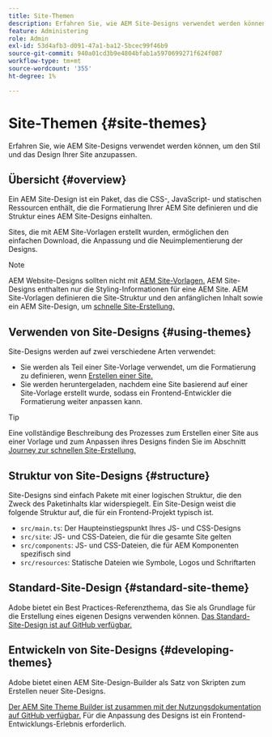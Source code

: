 ```yaml
---
title: Site-Themen
description: Erfahren Sie, wie AEM Site-Designs verwendet werden können, um den Stil und das Design Ihrer Site anzupassen.
feature: Administering
role: Admin
exl-id: 53d4afb3-d091-47a1-ba12-5bcec99f46b9
source-git-commit: 940a01cd3b9e4804bfab1a5970699271f624f087
workflow-type: tm+mt
source-wordcount: '355'
ht-degree: 1%

---
```


# Site-Themen {#site-themes}

Erfahren Sie, wie AEM Site-Designs verwendet werden können, um den Stil und das Design Ihrer Site anzupassen.

## Übersicht {#overview}

Ein AEM Site-Design ist ein Paket, das die CSS-, JavaScript- und statischen Ressourcen enthält, die die Formatierung Ihrer AEM Site definieren und die Struktur eines AEM Site-Designs einhalten.

Sites, die mit AEM Site-Vorlagen erstellt wurden, ermöglichen den einfachen Download, die Anpassung und die Neuimplementierung der Designs.

>[!NOTE]
>
>AEM Website-Designs sollten nicht mit [AEM Site-Vorlagen.](site-templates.md) AEM Site-Designs enthalten nur die Styling-Informationen für eine AEM Site. AEM Site-Vorlagen definieren die Site-Struktur und den anfänglichen Inhalt sowie ein AEM Site-Design, um [schnelle Site-Erstellung.](create-site.md)

## Verwenden von Site-Designs {#using-themes}

Site-Designs werden auf zwei verschiedene Arten verwendet:

* Sie werden als Teil einer Site-Vorlage verwendet, um die Formatierung zu definieren, wenn [Erstellen einer Site.](create-site.md)
* Sie werden heruntergeladen, nachdem eine Site basierend auf einer Site-Vorlage erstellt wurde, sodass ein Frontend-Entwickler die Formatierung weiter anpassen kann.

>[!TIP]
>
>Eine vollständige Beschreibung des Prozesses zum Erstellen einer Site aus einer Vorlage und zum Anpassen ihres Designs finden Sie im Abschnitt [Journey zur schnellen Site-Erstellung.](/help/journey-sites/quick-site/overview.md)

## Struktur von Site-Designs {#structure}

Site-Designs sind einfach Pakete mit einer logischen Struktur, die den Zweck des Paketinhalts klar widerspiegelt. Ein Site-Design weist die folgende Struktur auf, die für ein Frontend-Projekt typisch ist.

* `src/main.ts`: Der Haupteinstiegspunkt Ihres JS- und CSS-Designs
* `src/site`: JS- und CSS-Dateien, die für die gesamte Site gelten
* `src/components`: JS- und CSS-Dateien, die für AEM Komponenten spezifisch sind
* `src/resources`: Statische Dateien wie Symbole, Logos und Schriftarten

## Standard-Site-Design {#standard-site-theme}

Adobe bietet ein Best Practices-Referenzthema, das Sie als Grundlage für die Erstellung eines eigenen Designs verwenden können. [Das Standard-Site-Design ist auf GitHub verfügbar.](https://github.com/adobe/aem-site-template-standard-theme-e2e)

## Entwickeln von Site-Designs {#developing-themes}

Adobe bietet einen AEM Site-Design-Builder als Satz von Skripten zum Erstellen neuer Site-Designs.

[Der AEM Site Theme Builder ist zusammen mit der Nutzungsdokumentation auf GitHub verfügbar.](https://github.com/adobe/aem-site-theme-builder) Für die Anpassung des Designs ist ein Frontend-Entwicklungs-Erlebnis erforderlich.
